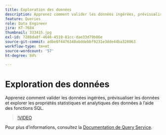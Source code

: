 ```yaml
---
title: Exploration des données
description: Apprenez comment valider les données ingérées, prévisualiser les données et explorer les propriétés statistiques et analytiques des données à lʼaide des fonctions SQL.
feature: Queries
role: Data Engineer
jira: KT-7684
thumbnail: 333415.jpg
exl-id: 7288da8f-4646-4519-81cc-dae33d79b86e
source-git-commit: adbe8f4476340abddebbf9231e3dde44ba328063
workflow-type: tm+mt
source-wordcount: '57'
ht-degree: 84%

---
```


# Exploration des données

Apprenez comment valider les données ingérées, prévisualiser les données et explorer les propriétés statistiques et analytiques des données à lʼaide des fonctions SQL.

>[!VIDEO](https://video.tv.adobe.com/v/333415?quality=12&learn=on)

Pour plus d’informations, consultez la [Documentation de Query Service](https://experienceleague.adobe.com/docs/experience-platform/query/home.html?lang=fr).
